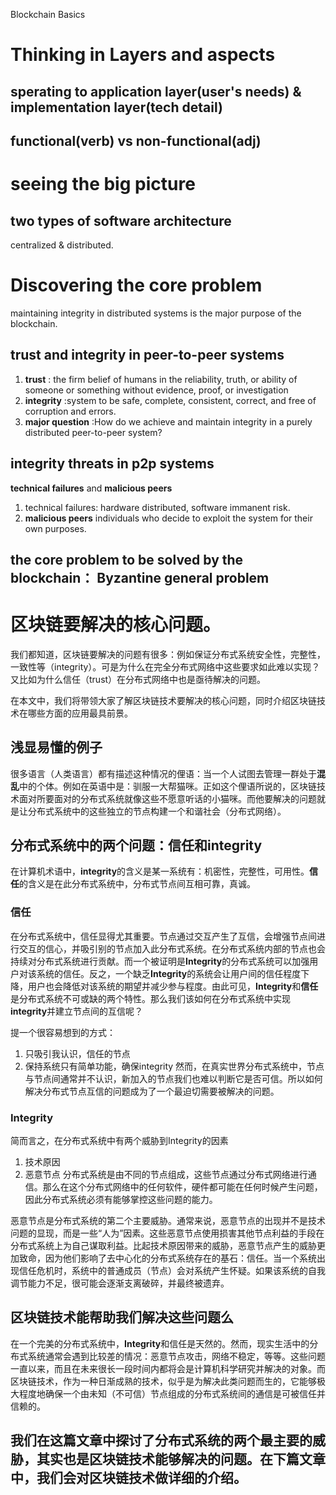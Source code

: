 Blockchain Basics

# Thinking in Layers and aspects

## sperating to application layer(user's needs) & implementation layer(tech detail)

## functional(verb) vs non-functional(adj)

# seeing the big picture

## two types of software architecture
centralized & distributed.

# Discovering the core problem
maintaining integrity in distributed systems is the major purpose of the blockchain. 

## trust and integrity in peer-to-peer systems
1. **trust** :  the firm belief of humans in the reliability, truth, or ability of someone or something without evidence, proof, or investigation
1. **integrity**  :system to be safe, complete, consistent, correct, and free of corruption and errors. 
1. **major question** :How do we achieve and maintain integrity in a purely distributed peer-to-peer system?

## integrity threats in p2p systems

**technical failures** and **malicious peers**
1. technical failures: hardware distributed, software immanent risk.
1. **malicious peers** individuals who decide to exploit the system for their own purposes.

## the core problem to be solved by the blockchain： **Byzantine general problem**

# 区块链要解决的核心问题。

我们都知道，区块链要解决的问题有很多：例如保证分布式系统安全性，完整性，一致性等（integrity）。可是为什么在完全分布式网络中这些要求如此难以实现？又比如为什么信任（trust）在分布式网络中也是亟待解决的问题。

在本文中，我们将带领大家了解区块链技术要解决的核心问题，同时介绍区块链技术在哪些方面的应用最具前景。

## 浅显易懂的例子

很多语言（人类语言）都有描述这种情况的俚语：当一个人试图去管理一群处于**混乱**中的个体。例如在英语中是：驯服一大帮猫咪。正如这个俚语所说的，区块链技术面对所要面对的分布式系统就像这些不愿意听话的小猫咪。而他要解决的问题就是让分布式系统中的这些独立的节点构建一个和谐社会（分布式网络）。

## 分布式系统中的两个问题：信任和integrity

在计算机术语中，**integrity**的含义是某一系统有：机密性，完整性，可用性。**信任**的含义是在此分布式系统中，分布式节点间互相可靠，真诚。

### 信任

在分布式系统中，信任显得尤其重要。节点通过交互产生了互信，会增强节点间进行交互的信心，并吸引别的节点加入此分布式系统。在分布式系统内部的节点也会持续对分布式系统进行贡献。而一个被证明是**Integrity**的分布式系统可以加强用户对该系统的信任。反之，一个缺乏**Integrity**的系统会让用户间的信任程度下降，用户也会降低对该系统的期望并减少参与程度。由此可见，**Integrity**和**信任**是分布式系统不可或缺的两个特性。那么我们该如何在分布式系统中实现**integrity**并建立节点间的互信呢？

提一个很容易想到的方式：
1. 只吸引我认识，信任的节点
1. 保持系统只有简单功能，确保integrity
然而，在真实世界分布式系统中，节点与节点间通常并不认识，新加入的节点我们也难以判断它是否可信。所以如何解决分布式节点互信的问题成为了一个最迫切需要被解决的问题。

### Integrity

简而言之，在分布式系统中有两个威胁到Integrity的因素

1. 技术原因
2. 恶意节点
分布式系统是由不同的节点组成，这些节点通过分布式网络进行通信。那么在这个分布式网络中的任何软件，硬件都可能在任何时候产生问题，因此分布式系统必须有能够掌控这些问题的能力。

恶意节点是分布式系统的第二个主要威胁。通常来说，恶意节点的出现并不是技术问题的显现，而是一些“人为”因素。这些恶意节点使用损害其他节点利益的手段在分布式系统上为自己谋取利益。比起技术原因带来的威胁，恶意节点产生的威胁更加致命，因为他们影响了去中心化的分布式系统存在的基石：信任。当一个系统出现信任危机时，系统中的普通成员（节点）会对系统产生怀疑。如果该系统的自我调节能力不足，很可能会逐渐支离破碎，并最终被遗弃。

## 区块链技术能帮助我们解决这些问题么

在一个完美的分布式系统中，**Integrity**和信任是天然的。然而，现实生活中的分布式系统通常会遇到比较差的情况：恶意节点攻击，网络不稳定，等等。这些问题一直以来，而且在未来很长一段时间内都将会是计算机科学研究并解决的对象。而区块链技术，作为一种日渐成熟的技术，似乎是为解决此类问题而生的，它能够极大程度地确保一个由未知（不可信）节点组成的分布式系统间的通信是可被信任并信赖的。

## 我们在这篇文章中探讨了分布式系统的两个最主要的威胁，其实也是区块链技术能够解决的问题。在下篇文章中，我们会对区块链技术做详细的介绍。



